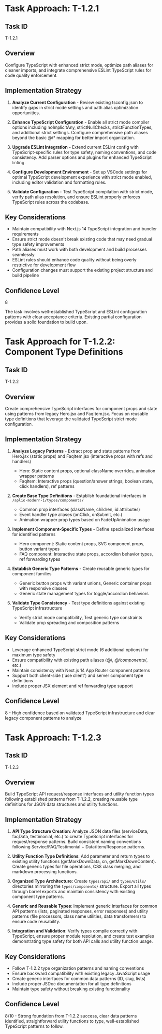 # Task Approach: T-1.2.1

## Task ID
T-1.2.1

## Overview
Configure TypeScript with enhanced strict mode, optimize path aliases for cleaner imports, and integrate comprehensive ESLint TypeScript rules for code quality enforcement.

## Implementation Strategy

1. **Analyze Current Configuration** - Review existing tsconfig.json to identify gaps in strict mode settings and path alias optimization opportunities.

2. **Enhance TypeScript Configuration** - Enable all strict mode compiler options including noImplicitAny, strictNullChecks, strictFunctionTypes, and additional strict settings. Configure comprehensive path aliases beyond the basic @/* mapping for better import organization.

3. **Upgrade ESLint Integration** - Extend current ESLint config with TypeScript-specific rules for type safety, naming conventions, and code consistency. Add parser options and plugins for enhanced TypeScript linting.

4. **Configure Development Environment** - Set up VSCode settings for optimal TypeScript development experience with strict mode enabled, including editor validation and formatting rules.

5. **Validate Configuration** - Test TypeScript compilation with strict mode, verify path alias resolution, and ensure ESLint properly enforces TypeScript rules across the codebase.

## Key Considerations

- Maintain compatibility with Next.js 14 TypeScript integration and bundler requirements
- Ensure strict mode doesn't break existing code that may need gradual type safety improvements  
- Path aliases must work with both development and build processes seamlessly
- ESLint rules should enhance code quality without being overly restrictive for development flow
- Configuration changes must support the existing project structure and build pipeline

## Confidence Level
8

The task involves well-established TypeScript and ESLint configuration patterns with clear acceptance criteria. Existing partial configuration provides a solid foundation to build upon.

# Task Approach for T-1.2.2: Component Type Definitions

## Task ID
T-1.2.2

## Overview
Create comprehensive TypeScript interfaces for component props and state using patterns from legacy Hero.jsx and FaqItem.jsx. Focus on reusable type definitions that leverage the validated TypeScript strict mode configuration.

## Implementation Strategy

1. **Analyze Legacy Patterns** - Extract prop and state patterns from Hero.jsx (static props) and FaqItem.jsx (interactive props with refs and handlers)
   - Hero: Static content props, optional className overrides, animation wrapper patterns
   - FaqItem: Interactive props (question/answer strings, boolean state, click handlers), ref patterns

2. **Create Base Type Definitions** - Establish foundational interfaces in `/aplio-modern-1/types/components/`
   - Common prop interfaces (className, children, id attributes)
   - Event handler type aliases (onClick, onSubmit, etc.)
   - Animation wrapper prop types based on FadeUpAnimation usage

3. **Implement Component-Specific Types** - Define specialized interfaces for identified patterns
   - Hero component: Static content props, SVG component props, button variant types
   - FAQ component: Interactive state props, accordion behavior types, ref forwarding types

4. **Establish Generic Type Patterns** - Create reusable generic types for component families
   - Generic button props with variant unions, Generic container props with responsive classes
   - Generic state management types for toggle/accordion behaviors

5. **Validate Type Consistency** - Test type definitions against existing TypeScript infrastructure
   - Verify strict mode compatibility, Test generic type constraints
   - Validate prop spreading and composition patterns

## Key Considerations

- Leverage enhanced TypeScript strict mode (6 additional options) for maximum type safety
- Ensure compatibility with existing path aliases (@/*, @/components/*, etc.)
- Maintain consistency with Next.js 14 App Router component patterns
- Support both client-side ('use client') and server component type definitions
- Include proper JSX element and ref forwarding type support

## Confidence Level
8 - High confidence based on validated TypeScript infrastructure and clear legacy component patterns to analyze

# Task Approach: T-1.2.3

## Task ID
T-1.2.3

## Overview
Build TypeScript API request/response interfaces and utility function types following established patterns from T-1.2.2, creating reusable type definitions for JSON data structures and utility functions.

## Implementation Strategy
1. **API Type Structure Creation**: Analyze JSON data files (serviceData, faqData, testimonial, etc.) to create TypeScript interfaces for request/response patterns. Build consistent naming conventions following Service/FAQ/Testimonial + Data/Item/Response patterns.

2. **Utility Function Type Definitions**: Add parameter and return types to existing utility functions (getMarkDownData, cn, getMarkDownContent). Create generic types for file operations, CSS class merging, and markdown processing functions.

3. **Organized Type Architecture**: Create `types/api/` and `types/utils/` directories mirroring the `types/components/` structure. Export all types through barrel exports and maintain consistency with existing component type patterns.

4. **Generic and Reusable Types**: Implement generic interfaces for common API patterns (lists, paginated responses, error responses) and utility patterns (file processors, class name utilities, data transformers) to ensure code reusability.

5. **Integration and Validation**: Verify types compile correctly with TypeScript, ensure proper module resolution, and create test examples demonstrating type safety for both API calls and utility function usage.

## Key Considerations  
- Follow T-1.2.2 type organization patterns and naming conventions
- Ensure backward compatibility with existing legacy JavaScript usage
- Create generic interfaces for common data patterns (ID, slug, lists)
- Include proper JSDoc documentation for all type definitions
- Maintain type safety without breaking existing functionality

## Confidence Level
8/10 - Strong foundation from T-1.2.2 success, clear data patterns identified, straightforward utility functions to type, well-established TypeScript patterns to follow.